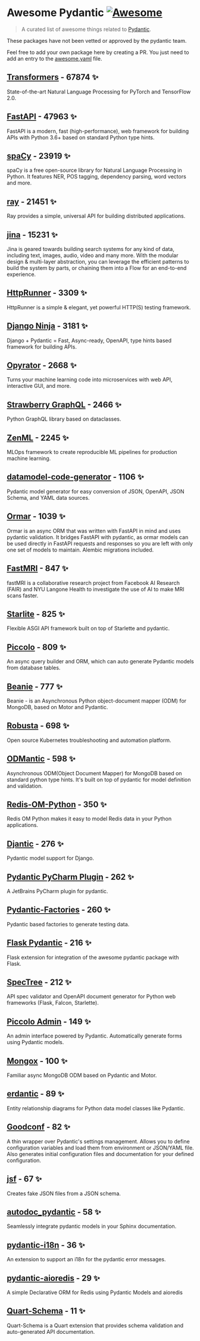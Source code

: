 # Awesome Pydantic [![Awesome](https://awesome.re/badge-flat.svg)](https://github.com/sindresorhus/awesome)

> A curated list of awesome things related to [Pydantic](https://pydantic-docs.helpmanual.io/).

These packages have not been vetted or approved by the pydantic team.

Feel free to add your own package here by creating a PR. You just need to add an entry to the [awesome.yaml](./awesome.yaml) file.


## [Transformers](https://github.com/huggingface/transformers) - 67874 ✨

State-of-the-art Natural Language Processing for PyTorch and TensorFlow 2.0.

## [FastAPI](https://github.com/tiangolo/fastapi) - 47963 ✨

FastAPI is a modern, fast (high-performance), web framework for building APIs with Python 3.6+ based on standard Python type hints.

## [spaCy](https://github.com/explosion/spaCy) - 23919 ✨

spaCy is a free open-source library for Natural Language Processing in Python. It features NER, POS tagging, dependency parsing, word vectors and more.

## [ray](https://github.com/ray-project/ray) - 21451 ✨

Ray provides a simple, universal API for building distributed applications.

## [jina](https://github.com/jina-ai/jina) - 15231 ✨

Jina is geared towards building search systems for any kind of data, including text, images, audio, video and many more. With the modular design & multi-layer abstraction, you can leverage the efficient patterns to build the system by parts, or chaining them into a Flow for an end-to-end experience.

## [HttpRunner](https://github.com/httprunner/httprunner) - 3309 ✨

HttpRunner is a simple & elegant, yet powerful HTTP(S) testing framework.

## [Django Ninja](https://github.com/vitalik/django-ninja) - 3181 ✨

Django + Pydantic = Fast, Async-ready, OpenAPI, type hints based framework for building APIs.

## [Opyrator](https://github.com/ml-tooling/opyrator) - 2668 ✨

Turns your machine learning code into microservices with web API, interactive GUI, and more.

## [Strawberry GraphQL](https://github.com/strawberry-graphql/strawberry) - 2466 ✨

Python GraphQL library based on dataclasses.

## [ZenML](https://github.com/zenml-io/zenml) - 2245 ✨

MLOps framework to create reproducible ML pipelines for production machine learning.

## [datamodel-code-generator](https://github.com/koxudaxi/datamodel-code-generator) - 1106 ✨

Pydantic model generator for easy conversion of JSON, OpenAPI, JSON Schema, and YAML data sources.

## [Ormar](https://github.com/collerek/ormar) - 1039 ✨

Ormar is an async ORM that was written with FastAPI in mind and uses pydantic validation. It bridges FastAPI with pydantic, as ormar models can be used directly in FastAPI requests and responses so you are left with only one set of models to maintain. Alembic migrations included.

## [FastMRI](https://github.com/facebookresearch/fastMRI) - 847 ✨

fastMRI is a collaborative research project from Facebook AI Research (FAIR) and NYU Langone Health to investigate the use of AI to make MRI scans faster.

## [Starlite](https://github.com/Goldziher/starlite) - 825 ✨

Flexible ASGI API framework built on top of Starlette and pydantic.

## [Piccolo](https://github.com/piccolo-orm/piccolo) - 809 ✨

An async query builder and ORM, which can auto generate Pydantic models from database tables.

## [Beanie](https://github.com/roman-right/beanie) - 777 ✨

Beanie - is an Asynchronous Python object-document mapper (ODM) for MongoDB, based on Motor and Pydantic.

## [Robusta](https://github.com/robusta-dev/robusta) - 698 ✨

Open source Kubernetes troubleshooting and automation platform.

## [ODMantic](https://github.com/art049/odmantic) - 598 ✨

Asynchronous ODM(Object Document Mapper) for MongoDB based on standard python type hints. It's built on top of pydantic for model definition and validation.

## [Redis-OM-Python](https://github.com/redis/redis-om-python) - 350 ✨

Redis OM Python makes it easy to model Redis data in your Python applications.

## [Djantic](https://github.com/jordaneremieff/djantic) - 276 ✨

Pydantic model support for Django.

## [Pydantic PyCharm Plugin](https://github.com/koxudaxi/pydantic-pycharm-plugin) - 262 ✨

A JetBrains PyCharm plugin for pydantic.

## [Pydantic-Factories](https://github.com/Goldziher/pydantic-factories) - 260 ✨

Pydantic based factories to generate testing data.

## [Flask Pydantic](https://github.com/bauerji/flask_pydantic) - 216 ✨

Flask extension for integration of the awesome pydantic package with Flask.

## [SpecTree](https://github.com/0b01001001/spectree) - 212 ✨

API spec validator and OpenAPI document generator for Python web frameworks (Flask, Falcon, Starlette).

## [Piccolo Admin](https://github.com/piccolo-orm/piccolo_admin) - 149 ✨

An admin interface powered by Pydantic. Automatically generate forms using Pydantic models.

## [Mongox](https://github.com/aminalaee/mongox) - 100 ✨

Familiar async MongoDB ODM based on Pydantic and Motor.

## [erdantic](https://github.com/drivendataorg/erdantic) - 89 ✨

Entity relationship diagrams for Python data model classes like Pydantic.

## [Goodconf](https://github.com/lincolnloop/goodconf) - 82 ✨

A thin wrapper over Pydantic's settings management. Allows you to define configuration variables and load them from environment or JSON/YAML file. Also generates initial configuration files and documentation for your defined configuration.

## [jsf](https://github.com/ghandic/jsf) - 67 ✨

Creates fake JSON files from a JSON schema.

## [autodoc_pydantic](https://github.com/mansenfranzen/autodoc_pydantic) - 58 ✨

Seamlessly integrate pydantic models in your Sphinx documentation.

## [pydantic-i18n](https://github.com/boardpack/pydantic-i18n) - 36 ✨

An extension to support an i18n for the pydantic error messages.

## [pydantic-aioredis](https://github.com/andrewthetechie/pydantic-aioredis) - 29 ✨

A simple Declarative ORM for Redis using Pydantic Models and aioredis

## [Quart-Schema](https://gitlab.com/pgjones/quart-schema) - 11 ✨

Quart-Schema is a Quart extension that provides schema validation and auto-generated API documentation.
